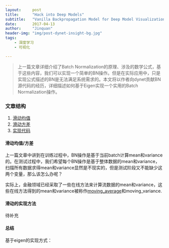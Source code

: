 ```yaml
---
layout:	    post
title:      "Hack into Deep Models"
subtitle:   "Vanilla Backpropagation Model for Deep Model Visualization"
date:       2017-04-13
author:     "Jinquan"
header-img: "img/post-dynet-insight-bg.jpg"
tags:
    - 深度学习
    - 可视化

---
```


> 上一篇文章详细介绍了Batch Normalization的原理、涉及的数学公式，基于这些内容，我们可以实现一个简单的BN操作。但是在实际应用中，只是实现公式描述的BN是无法满足系统需求的。本文将以作者向dynet贡献BN源代码的经历，详细描述如何基于Eigen实现一个实用的Batch Normalization操作。

### 文章结构

1. [滑动均值](#滑动均值)
2. [滑动方差](#滑动方差)
3. [实现代码](#实现代码)

#### 滑动均值/方差

上一篇文章中讲到在训练过程中，BN操作是基于当前batch计算mean和variance的。在测试过程中，我们希望每个BN操作是基于整体数据的mean和variance，扫描所有数据求得mean和variance显然是不现实的，但是测试阶段又不能缺少这两个变量，那么该怎么办呢？

实际上，金融领域已经采取了一些在线方法来计算流数据的mean和variance，这些在线方法得到的mean和variance被称作[moving_average](https://en.wikipedia.org/wiki/Moving_average)和moving_variance.

#### 滑动的实现方法

待补充

#### 总结

基于eigen的实现方式：